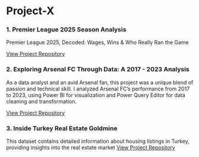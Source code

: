# Project-X

### 1. Premier League 2025 Season Analysis  
Premier League 2025, Decoded: Wages, Wins & Who Really Ran the Game

[View Project Repository](https://www.linkedin.com/posts/badmus-ibraheem-b7576635b_premierleague2025-sportsanalytics-footballdata-activity-7337286311843684353-OWum?utm_medium=ios_app&rcm=ACoAAFmimQkBYBgh5-xqpPIdw5INl85e3sQ6kAU&utm_source=social_share_send&utm_campaign=copy_link)

### 2. Exploring Arsenal FC Through Data: A 2017 - 2023 Analysis
As a data analyst and an avid Arsenal fan, this project was a unique blend of passion and technical skill. 
I analyzed Arsenal FC’s performance from 2017 to 2023, using Power BI for visualization and Power Query Editor for data cleaning and transformation.

[View Project Repository](https://www.linkedin.com/posts/badmus-ibraheem-b7576635b_dataanalytics-powerbi-powerquery-activity-7332030230410231809-EErj?utm_medium=ios_app&rcm=ACoAAFmimQkBYBgh5-xqpPIdw5INl85e3sQ6kAU&utm_source=social_share_send&utm_campaign=copy_link)

### 3. Inside Turkey Real Estate Goldmine
This dataset contains detailed information about housing listings in Turkey, providing insights into the real estate market
[View Project Repository](https://www.linkedin.com/posts/badmus-ibraheem-b7576635b_realestatedata-turkey2025-powerbi-activity-7337526733547462656-JEBZ?utm_medium=ios_app&rcm=ACoAAFmimQkBYBgh5-xqpPIdw5INl85e3sQ6kAU&utm_source=social_share_send&utm_campaign=copy_link)
